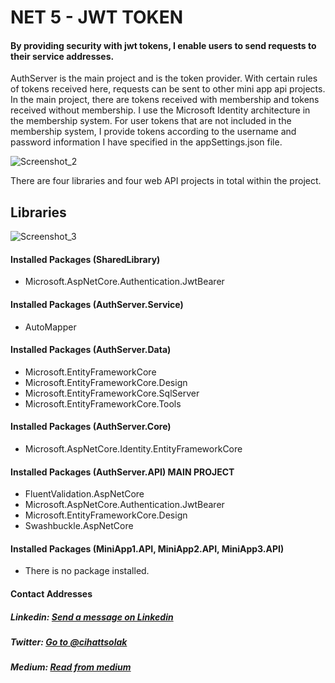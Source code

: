 # NET 5 - JWT TOKEN

#### By providing security with jwt tokens, I enable users to send requests to their service addresses.

AuthServer is the main project and is the token provider. With certain rules of tokens received here, requests can be sent to other mini app api projects. In the main project, there are tokens received with membership and tokens received without membership. I use the Microsoft Identity architecture in the membership system. For user tokens that are not included in the membership system, I provide tokens according to the username and password information I have specified in the appSettings.json file.

![Screenshot_2](https://user-images.githubusercontent.com/54249736/109346531-e3ed6680-7882-11eb-8b68-b162fcaa8acd.png)

There are four libraries and four web API projects in total within the project.

## Libraries
![Screenshot_3](https://user-images.githubusercontent.com/54249736/109346864-565e4680-7883-11eb-8380-e6e9f07bd84f.png)

#### Installed Packages (SharedLibrary)
* Microsoft.AspNetCore.Authentication.JwtBearer

#### Installed Packages (AuthServer.Service)
* AutoMapper

#### Installed Packages (AuthServer.Data)
* Microsoft.EntityFrameworkCore
* Microsoft.EntityFrameworkCore.Design 
* Microsoft.EntityFrameworkCore.SqlServer
* Microsoft.EntityFrameworkCore.Tools

#### Installed Packages (AuthServer.Core)
* Microsoft.AspNetCore.Identity.EntityFrameworkCore

#### Installed Packages (AuthServer.API) MAIN PROJECT
* FluentValidation.AspNetCore
* Microsoft.AspNetCore.Authentication.JwtBearer
* Microsoft.EntityFrameworkCore.Design
* Swashbuckle.AspNetCore

#### Installed Packages (MiniApp1.API, MiniApp2.API, MiniApp3.API)
* There is no package installed.

#### Contact Addresses
##### Linkedin: [Send a message on Linkedin](https://www.linkedin.com/in/cihatsolak/) 
##### Twitter: [Go to @cihattsolak](https://twitter.com/cihattsolak)
##### Medium: [Read from medium](https://cihatsolak.medium.com/)
